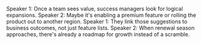 Speaker 1: Once a team sees value, success managers look for logical expansions.
Speaker 2: Maybe it's enabling a premium feature or rolling the product out to another region.
Speaker 1: They link those suggestions to business outcomes, not just feature lists.
Speaker 2: When renewal season approaches, there's already a roadmap for growth instead of a scramble.

